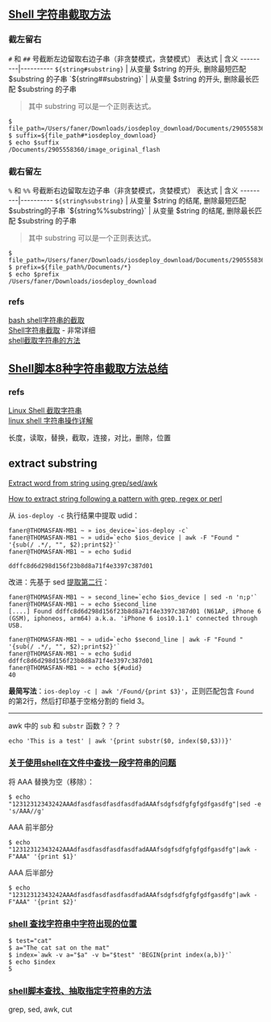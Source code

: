 
## [Shell 字符串截取方法](https://blog.csdn.net/qq_33951180/article/details/68059098)

### 截左留右

`#` 和 `##` 号截断左边留取右边子串（非贪婪模式，贪婪模式） 
表达式 | 含义
---------|----------
`${string#substring}`	| 从变量 $string 的开头, 删除最短匹配 $substring 的子串
`${string##substring}`	| 从变量 $string 的开头, 删除最长匹配 $substring 的子串

> 其中 substring 可以是一个正则表达式。

```
$ file_path=/Users/faner/Downloads/iosdeploy_download/Documents/2905558360/image_original_flash
$ suffix=${file_path#*iosdeploy_download}
$ echo $suffix
/Documents/2905558360/image_original_flash
```

### 截右留左

`%` 和 `%%` 号截断右边留取左边子串（非贪婪模式，贪婪模式） 
表达式 | 含义
---------|----------
`${string%substring}`	| 从变量 $string 的结尾, 删除最短匹配 $substring的子串
`${string%%substring}`	| 从变量 $string 的结尾, 删除最长匹配 $substring 的子串

> 其中 substring 可以是一个正则表达式。

```
$ file_path=/Users/faner/Downloads/iosdeploy_download/Documents/2905558360/image_original_flash
$ prefix=${file_path%/Documents/*}
$ echo $prefix
/Users/faner/Downloads/iosdeploy_download
```

### refs

[bash shell字符串的截取](https://www.cnblogs.com/liuweijian/archive/2009/12/27/1633661.html)  
[Shell字符串截取](http://c.biancheng.net/view/1120.html) - 非常详细  
[shell截取字符串的方法](https://www.jianshu.com/p/4ceca1a2d265)  

## [Shell脚本8种字符串截取方法总结](https://www.jb51.net/article/56563.htm)

### refs

[Linux Shell 截取字符串](https://www.cnblogs.com/fengbohello/p/5954895.html)  
[linux shell 字符串操作详解](https://www.iteye.com/blog/justcoding-1963463)  

长度，读取，替换，截取，连接，对比，删除，位置

## extract substring

[Extract word from string using grep/sed/awk](https://askubuntu.com/questions/697120/extract-word-from-string-using-grep-sed-awk)

[How to extract string following a pattern with grep, regex or perl](https://stackoverflow.com/questions/5080988/how-to-extract-string-following-a-pattern-with-grep-regex-or-perl)

从 `ios-deploy -c` 执行结果中提取 udid：

```
faner@THOMASFAN-MB1 ~ » ios_device=`ios-deploy -c`
faner@THOMASFAN-MB1 ~ » udid=`echo $ios_device | awk -F "Found " '{sub(/ .*/, "", $2);print$2}'`
faner@THOMASFAN-MB1 ~ » echo $udid

ddffc8d6d298d156f23b8d8a71f4e3397c387d01
```

改进：先基于 sed [提取第二行](https://blog.csdn.net/WMSOK/article/details/78463199)：

```
faner@THOMASFAN-MB1 ~ » second_line=`echo $ios_device | sed -n 'n;p'`
faner@THOMASFAN-MB1 ~ » echo $second_line
[....] Found ddffc8d6d298d156f23b8d8a71f4e3397c387d01 (N61AP, iPhone 6 (GSM), iphoneos, arm64) a.k.a. 'iPhone 6 ios10.1.1' connected through USB.

faner@THOMASFAN-MB1 ~ » udid=`echo $second_line | awk -F "Found " '{sub(/ .*/, "", $2);print$2}'`
faner@THOMASFAN-MB1 ~ » echo $udid
ddffc8d6d298d156f23b8d8a71f4e3397c387d01
faner@THOMASFAN-MB1 ~ » echo ${#udid}
40
```

**最简写法**：`ios-deploy -c | awk '/Found/{print $3}'`，正则匹配包含 `Found` 的第2行，然后打印基于空格分割的 field 3。

---

awk 中的 `sub` 和 `substr` 函数？？？

```
echo 'This is a test' | awk '{print substr($0, index($0,$3))}'
```

### [关于使用shell在文件中查找一段字符串的问题](https://bbs.csdn.net/topics/380208443)

将 AAA 替换为空（移除）：

```
$ echo "12312312343242AAAdfasdfasdfasdfasdfadAAAfsdgfsdfgfgfgdfgasdfg"|sed -e 's/AAA//g'
```

AAA 前半部分

```
$ echo "12312312343242AAAdfasdfasdfasdfasdfadAAAfsdgfsdfgfgfgdfgasdfg"|awk -F"AAA" '{print $1}'
```

AAA 后半部分

```
$ echo "12312312343242AAAdfasdfasdfasdfasdfadAAAfsdgfsdfgfgfgdfgasdfg"|awk -F"AAA" '{print $2}'
```

### [shell 查找字符串中字符出现的位置](https://www.cnblogs.com/sea-stream/p/11403014.html)

```
$ test="cat"
$ a="The cat sat on the mat"
$ index=`awk -v a="$a" -v b="$test" 'BEGIN{print index(a,b)}'`
$ echo $index
5
```

### [shell脚本查找、抽取指定字符串的方法](https://blog.csdn.net/u011006622/article/details/85048488)

grep, sed, awk, cut
